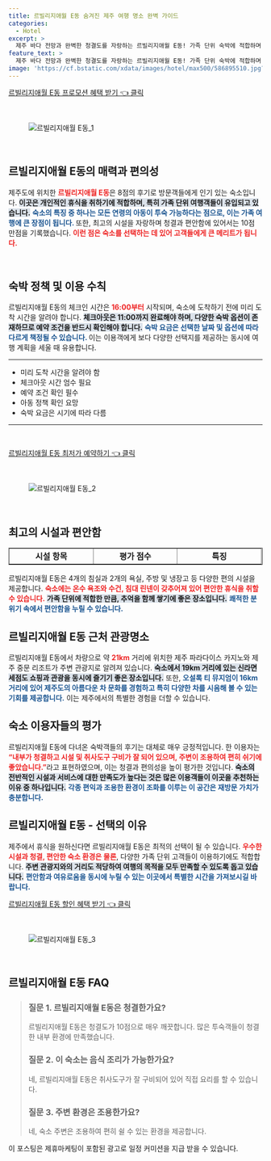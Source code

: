 ```yaml
---
title: 르빌리지애월 E동 숨겨진 제주 여행 명소 완벽 가이드
categories:
  - Hotel
excerpt: >
  제주 바다 전망과 완벽한 청결도를 자랑하는 르빌리지애월 E동! 가족 단위 숙박에 적합하며 편안한 공간에서 여유로운 휴식을 즐겨보세요. 클릭하고 더 알아보세요!
feature_text: >
  제주 바다 전망과 완벽한 청결도를 자랑하는 르빌리지애월 E동! 가족 단위 숙박에 적합하며 편안한 공간에서 여유로운 휴식을 즐겨보세요. 클릭하고 더 알아보세요!
image: 'https://cf.bstatic.com/xdata/images/hotel/max500/586895510.jpg?k=4906e8f566de9f0e026b66852dbbac55d9443ef16ab8ec450cc9decdfc2ef9b1&o=&hp=1'
---
```


<p><a class="modoo-button" href="https://tinyurl.com/24kgfat6" rel="nofollow noopener">르빌리지애월 E동 프로모션 혜택 받기 👈 클릭</a></p><br/>
<figure class="image"><img alt="르빌리지애월 E동_1" src="https://cf.bstatic.com/xdata/images/hotel/max1024x768/490179636.jpg?k=78488148375e5db01a6509bc9d95a1a88bc0ac5cf84dbdaa4276dc0b328233f7&amp;o=&amp;hp=1"/></figure><br/>

<h2 data-ke-size="size26" id="르빌리지애월_E동의_매력">르빌리지애월 E동의 매력과 편의성</h2>
<p data-ke-size="size16">제주도에 위치한 <b><span style="color: #ee2323;">르빌리지애월 E동</span></b>은 8점의 후기로 방문객들에게 인기 있는 숙소입니다. <b><span style="background-color: #21538527;">이곳은 개인적인 휴식을 취하기에 적합하며, 특히 가족 단위 여행객들이 유입되고 있습니다.</span></b> <b><span style="color: #1a5490;">숙소의 특징 중 하나는 모든 연령의 아동이 투숙 가능하다는 점으로, 이는 가족 여행에 큰 장점이 됩니다. </span></b> 또한, 최고의 시설을 자랑하며 청결과 편안함에 있어서는 10점 만점을 기록했습니다. <b><span style="color: #ee2323;">이런 점은 숙소를 선택하는 데 있어 고객들에게 큰 메리트가 됩니다.</span></b></p>
<p data-ke-size="size16"> </p>
<h2 data-ke-size="size23" id="숙박_정책_및_이용_수칙">숙박 정책 및 이용 수칙</h2>
<p data-ke-size="size16">르빌리지애월 E동의 체크인 시간은 <b><span style="color: #ee2323;">16:00부터</span></b> 시작되며, 숙소에 도착하기 전에 미리 도착 시간을 알려야 합니다. <b><span style="background-color: #21538527;">체크아웃은 11:00까지 완료해야 하며, 다양한 숙박 옵션이 존재하므로 예약 조건을 반드시 확인해야 합니다.</span></b> <b><span style="color: #1a5490;">숙박 요금은 선택한 날짜 및 옵션에 따라 다르게 책정될 수 있습니다. </span></b>  이는 이용객에게 보다 다양한 선택지를 제공하는 동시에 여행 계획을 세울 때 유용합니다.</p>
<hr contenteditable="false" data-ke-style="style5" data-ke-type="horizontalRule"/>
<ul data-ke-list-type="disc" style="list-style-type: disc;">
<li>미리 도착 시간을 알려야 함</li>
<li>체크아웃 시간 엄수 필요</li>
<li>예약 조건 확인 필수</li>
<li>아동 정책 확인 요망</li>
<li>숙박 요금은 시기에 따라 다름</li>
</ul>
<hr contenteditable="false" data-ke-style="style5" data-ke-type="horizontalRule"/>
<p data-ke-size="size16"> </p>
<p><a class="modoo-button" href="https://tinyurl.com/24kgfat6" rel="nofollow noopener">르빌리지애월 E동 최저가 예약하기 👈 클릭</a></p><br/>
<figure class="image"><img alt="르빌리지애월 E동_2" src="https://cf.bstatic.com/xdata/images/hotel/max500/586895510.jpg?k=4906e8f566de9f0e026b66852dbbac55d9443ef16ab8ec450cc9decdfc2ef9b1&amp;o=&amp;hp=1"/></figure><br/>
<h2 data-ke-size="size23" id="최고의_시설과_편안함">최고의 시설과 편안함</h2>
<table border="1" data-ke-align="alignLeft" data-ke-style="style16" style="border-collapse: collapse; width: 100%; height: 34px;">
<tbody>
<tr style="height: 17px;">
<td style="width: 33.3333%; text-align: center; height: 17px;"><b>시설 항목</b></td>
<td style="width: 33.3333%; text-align: center; height: 17px;"><b>평가 점수</b></td>
<td style="width: 33.3333%; text-align: center; height: 17px;"><b>특징</b></td>
</tr>
<tr style="height: 17px;">
<td style="width: 33.3333%; text-align: center; height: 17px;">청결도</td>
<td style="width: 33.3333%; text-align: center; height: 17px;">10</td>
<td style="width: 33.3333%; text-align: center;">완벽한 청소 상태</td>
</tr>
<tr>
<td style="width: 33.3333%; text-align: center;">편안함</td>
<td style="width: 33.3333%; text-align: center;">10</td>
<td style="width: 33.3333%; text-align: center;">안락한 숙소</td>
</tr>
<tr>
<td style="width: 33.3333%; text-align: center;">시설</td>
<td style="width: 33.3333%; text-align: center;">10</td>
<td style="width: 33.3333%; text-align: center;">신형 가전 및 주방 시설</td>
</tr>
<tr>
<td style="width: 33.3333%; text-align: center;">가성비</td>
<td style="width: 33.3333%; text-align: center;">10</td>
<td style="width: 33.3333%; text-align: center;">효율적 가격대</td>
</tr>
</tbody>
</table>
<p data-ke-size="size16">르빌리지애월 E동은 4개의 침실과 2개의 욕실, 주방 및 냉장고 등 다양한 편의 시설을 제공합니다. <b><span style="color: #ee2323;">숙소에는 온수 욕조와 수건, 침대 린넨이 갖추어져 있어 편안한 휴식을 취할 수 있습니다.</span></b> <b><span style="background-color: #21538527;">가족 단위에 적합한 만큼, 추억을 함께 쌓기에 좋은 장소입니다.</span></b> <b><span style="color: #1a5490;">쾌적한 분위기 속에서 편안함을 누릴 수 있습니다.</span></b></p>
<h2 data-ke-size="size23" id="주변_관광지에_대한_정보">르빌리지애월 E동 근처 관광명소</h2>
<p data-ke-size="size16">르빌리지애월 E동에서 차량으로 약 <b><span style="color: #ee2323;">21km</span></b> 거리에 위치한 제주 파라다이스 카지노와 제주 중문 리조트가 주변 관광지로 알려져 있습니다. <b><span style="background-color: #21538527;">숙소에서 19km 거리에 있는 신라면세점도 쇼핑과 관광을 동시에 즐기기 좋은 장소입니다.</span></b> 또한, <b><span style="color: #1a5490;">오설록 티 뮤지엄이 16km 거리에 있어 제주도의 아름다운 차 문화를 경험하고 특히 다양한 차를 시음해 볼 수 있는 기회를 제공합니다.</span></b> 이는 제주에서의 특별한 경험을 더할 수 있습니다.</p>
<h2 data-ke-size="size26" id="숙소_리뷰와_추천">숙소 이용자들의 평가</h2>
<p data-ke-size="size16">르빌리지애월 E동에 다녀온 숙박객들의 후기는 대체로 매우 긍정적입니다. 한 이용자는 <b><span style="color: #ee2323;">“내부가 청결하고 시설 및 취사도구 구비가 잘 되어 있으며, 주변이 조용하여 편히 쉬기에 좋았습니다.”</span></b>라고 표현하였으며, 이는 청결과 편의성을 높이 평가한 것입니다. <b><span style="background-color: #21538527;">숙소의 전반적인 시설과 서비스에 대한 만족도가 높다는 것은 많은 이용객들이 이곳을 추천하는 이유 중 하나입니다.</span></b> <b><span style="color: #1a5490;">각종 편익과 조용한 환경이 조화를 이루는 이 공간은 재방문 가치가 충분합니다.</span></b></p>
<h2 data-ke-size="size23" id="르빌리지애월_E동의_추천이유">르빌리지애월 E동 - 선택의 이유</h2>
<p data-ke-size="size16">제주에서 휴식을 원하신다면 르빌리지애월 E동은 최적의 선택이 될 수 있습니다. <b><span style="color: #ee2323;">우수한 시설과 청결, 편안한 숙소 환경은 물론</span></b>, 다양한 가족 단위 고객들이 이용하기에도 적합합니다. <b><span style="background-color: #21538527;">주변 관광지와의 거리도 적당하여 여행의 목적을 모두 만족할 수 있도록 돕고 있습니다.</span></b> <b><span style="color: #1a5490;">편안함과 여유로움을 동시에 누릴 수 있는 이곳에서 특별한 시간을 가져보시길 바랍니다.</span></b></p>

<p><a class="modoo-button" href="https://tinyurl.com/24kgfat6" rel="nofollow noopener">르빌리지애월 E동 할인 혜택 받기 👈 클릭</a></p><br>

<figure class="image"><img src="https://cf.bstatic.com/xdata/images/hotel/max500/490179679.jpg?k=d96664b22142761c358742bfc049bbe46ae49a3c815b62cc2ed3b93589411916&o=&hp=1" alt="르빌리지애월 E동_3"></figure><br>
<h2 id="르빌리지애월 E동_FAQ">르빌리지애월 E동 FAQ</h2>
<div itemscope="" itemtype="https://schema.org/FAQPage"> <blockquote> <div itemscope="" itemprop="mainEntity" itemtype="https://schema.org/Question"> <h3 id="질문_1" itemprop="name">질문 1. 르빌리지애월 E동은 청결한가요?</h3> <div itemscope="" itemprop="acceptedAnswer" itemtype="https://schema.org/Answer"> <span itemprop="text"> <p>르빌리지애월 E동은 청결도가 10점으로 매우 깨끗합니다. 많은 투숙객들이 청결한 내부 환경에 만족했습니다.</p> </span> </div> </div> <div itemscope="" itemprop="mainEntity" itemtype="https://schema.org/Question"> <h3 id="질문_2" itemprop="name">질문 2. 이 숙소는 음식 조리가 가능한가요?</h3> <div itemscope="" itemprop="acceptedAnswer" itemtype="https://schema.org/Answer"> <span itemprop="text"> <p>네, 르빌리지애월 E동은 취사도구가 잘 구비되어 있어 직접 요리를 할 수 있습니다.</p> </span> </div> </div> <div itemscope="" itemprop="mainEntity" itemtype="https://schema.org/Question"> <h3 id="질문_3" itemprop="name">질문 3. 주변 환경은 조용한가요?</h3> <div itemscope="" itemprop="acceptedAnswer" itemtype="https://schema.org/Answer"> <span itemprop="text"> <p>네, 숙소 주변은 조용하여 편히 쉴 수 있는 환경을 제공합니다.</p> </span> </div> </div> </blockquote> </div><p>이 포스팅은 제휴마케팅이 포함된 광고로 일정 커미션을 지급 받을 수 있습니다.</p>


